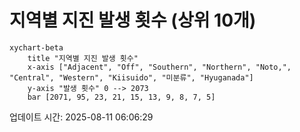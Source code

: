 # 지역별 지진 발생 횟수 (상위 10개)

```mermaid
xychart-beta
    title "지역별 지진 발생 횟수"
    x-axis ["Adjacent", "Off", "Southern", "Northern", "Noto,", "Central", "Western", "Kiisuido", "미분류", "Hyuganada"]
    y-axis "발생 횟수" 0 --> 2073
    bar [2071, 95, 23, 21, 15, 13, 9, 8, 7, 5]
```

업데이트 시간: 2025-08-11 06:06:29
